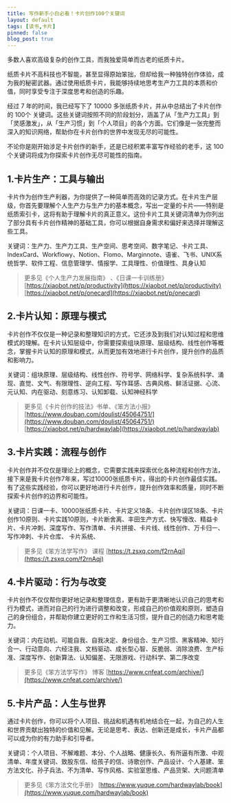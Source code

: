 ```yaml
---
title: 写作新手小白必看！卡片创作100个关键词
layout: default
tags: [读书,卡片]
pinned: false
blog_post: true
---
```



多数人喜欢高级复杂的创作工具，而我独爱简单而古老的纸质卡片。

纸质卡片不高科技也不智能，甚至显得原始笨拙，但却给我一种独特创作体验，成为我的秘密武器。通过使用纸质卡片，我能够持续地思考生产力工具的本质和价值，同时享受专注于深度思考和创造的乐趣。

经过 7 年的时间，我已经写下了 10000 多张纸质卡片，并从中总结出了卡片创作的 100个 关键词。这些关键词按照不同的阶段划分，涵盖了从「生产力工具」到「灵感激发」，从「生产习惯」到「个人项目」的各个方面。它们像是一张完整而深入的知识网络，帮助你在卡片创作的世界中发现无尽的可能性。

不论你是刚开始涉足卡片创作的新手，还是已经积累丰富写作经验的老手，这 100 个关键词将成为你探索卡片创作无尽可能性的指南。

## 1.卡片生产：工具与输出

卡片作为创作生产利器，为你提供了一种简单而高效的记录方式。在卡片生产层级，你首先要理解个人生产力与生产力的基本概念，写出一定量的卡片——特别是纸质索引卡，这将有助于理解卡片的真正意义。这份卡片工具关键词清单为你列出了部分具有卡片创作精神的基础工具，你可以根据自身需求和偏好来选择并理解这些工具。

关键词：生产力、生产力工具、生产空间、思考空间、数字笔记、卡片工具、IndexCard、Workflowy、Notion、Flomo、Marginnote、语雀、飞书、UNIX系统哲学、软件工程、信息管理学、情报学、工具理性、价值理性、具身认知

> 更多见《个人生产力发展指南》 、《日课一卡训练册》
[https://xiaobot.net/p/productivity](https://xiaobot.net/p/productivity)
[https://xiaobot.net/p/onecard](https://xiaobot.net/p/onecard)

## 2.卡片认知：原理与模式

卡片创作不仅仅是一种记录和整理知识的方式，它还涉及到我们对认知过程和思维模式的理解。在卡片认知层级中，你需要探索组块原理、层级结构、线性创作等概念，掌握卡片认知的原理和模式，从而更加有效地进行卡片创作，提升创作的品质和影响力。

关键词：组块原理、层级结构、线性创作、符号学、网络科学、复杂系统科学、涌现、直觉、文气、有限理性、逆向工程、写作耳感、古典风格、鲜活证据、心流、元认知、内在驱动、刻意练习、认知卸载、认知神经科学

> 更多见《卡片创作的技法》书单、《笨方法小报》
[https://www.douban.com/doulist/45064751/](https://www.douban.com/doulist/45064751/)
[https://xiaobot.net/p/hardwaylab](https://xiaobot.net/p/hardwaylab)

## 3.卡片实践：流程与创作

卡片创作并不仅仅是理论上的概念，它需要实践来探索优化各种流程和创作方法，接下来是我卡片创作7年来，写过10000张纸质卡片，得出的卡片创作最佳实践。有了这些实践经验，你可以更好地进行卡片创作，提升创作效率和质量，同时不断探索卡片创作的边界和可能性。

关键词：日课一卡、10000张纸质卡片、卡片定义18条、卡片创作误区18条、卡片创作10原则、卡片实践10原则，卡片断舍离、丰田生产方式、快写慢改、精益卡片、卡片冲刺、深度写作、写作清单、卡片拼接、卡片线、线性创作、万卡归一、写作冲刺、卡片仓库、 卡片系统、
 
> 更多见《笨方法学写作》 课程
[https://t.zsxq.com/f2rnAqj](https://t.zsxq.com/f2rnAqj)


## 4.卡片驱动：行为与改变

卡片创作不仅仅帮你更好地记录和整理信息，更有助于更清晰地认识自己的思考和行为模式，进而对自己的行为进行调整和改变，形成自己的价值观和原则，塑造自己的身份组合，并帮助你建立更好的工作和生活习惯，提升自己的创造力和思考能力。

关键词：内在动机、可能自我、自我决定、身份组合、生产习惯、黑客精神、知行合一、行动意向、六经注我、文档驱动、成长型心智、反脆弱、消除浪费、生产标准、深度写作、创新算法、认知偏差、无限游戏、行动科学、第二序改变

> 更多见《笨方法学写作》 博客
[https://www.cnfeat.com/archive/](https://www.cnfeat.com/archive/)

## 5.卡片产品：人生与世界

通过卡片创作，你可以将个人项目、挑战和机遇有机地结合在一起，为自己的人生和世界贡献出独特的价值和见解。无论是思考、表达、创新还是成长，卡片产品都可以成为你的有力助手和引导者。

关键词：个人项目、不解难题、本分、个人战略、健康长久、有所逼有所激、中观清单、年度关键词、致股东信、给孩子的信、诗歌创作、产品设计、个人基建、笨方法文化、孙子兵法、不为清单、写作风格、实验室思维、产品货架、大问题清单

> 更多见《笨方法文化手册》 
[https://www.yuque.com/hardwaylab/book](https://www.yuque.com/hardwaylab/book)



